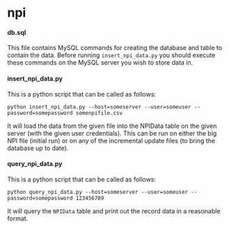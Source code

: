 # npi

#### db.sql
This file contains MySQL commands for creating the database and table to contain the data.  Before running `insert_npi_data.py` you should execute these commands on the MySQL server you wish to store data in.

#### insert_npi_data.py
This is a python script that can be called as follows:

```
python insert_npi_data.py --host=someserver --user=someuser --password=somepassword somenpifile.csv
```

It will load the data from the given file into the NPIData table on the given server (with the given user credentials).  This can be run on either the big NPI file (initial run) or on any of the incremental update files (to bring the database up to date).

#### query_npi_data.py
This is a python script that can be called as follows:

```
python query_npi_data.py --host=someserver --user=someuser --password=somepassword 123456789
```

It will query the `NPIData` table and print out the record data in a reasonable format.
